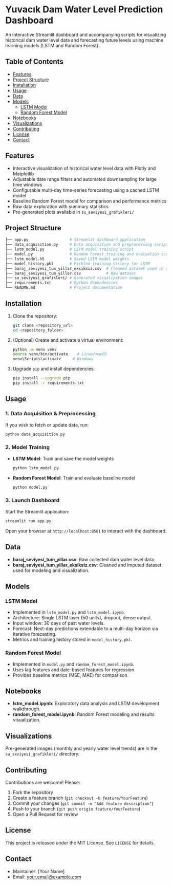 # Yuvacık Dam Water Level Prediction Dashboard

An interactive Streamlit dashboard and accompanying scripts for visualizing historical dam water level data and forecasting future levels using machine learning models (LSTM and Random Forest).

## Table of Contents

- [Features](#features)
- [Project Structure](#project-structure)
- [Installation](#installation)
- [Usage](#usage)
- [Data](#data)
- [Models](#models)
  - [LSTM Model](#lstm-model)
  - [Random Forest Model](#random-forest-model)
- [Notebooks](#notebooks)
- [Visualizations](#visualizations)
- [Contributing](#contributing)
- [License](#license)
- [Contact](#contact)

## Features

- Interactive visualization of historical water level data with Plotly and Matplotlib
- Adjustable date range filters and automated downsampling for large time windows
- Configurable multi-day time-series forecasting using a cached LSTM model
- Baseline Random Forest model for comparison and performance metrics
- Raw data exploration with summary statistics
- Pre-generated plots available in `su_seviyesi_grafikleri/`

## Project Structure

```bash
├── app.py                  # Streamlit dashboard application
├── data_acquisition.py     # Data acquisition and preprocessing script
├── lstm_model.py           # LSTM model training script
├── model.py                # Random Forest training and evaluation script
├── lstm_model.h5           # Saved LSTM model weights
├── model_history.pkl       # Pickled training history for LSTM
├── baraj_seviyesi_tum_yillar_eksiksiz.csv  # Cleaned dataset used in app
├── baraj_seviyesi_tum_yillar.csv           # Raw dataset
├── su_seviyesi_grafikleri/ # Generated visualization images
├── requirements.txt        # Python dependencies
└── README.md               # Project documentation
```

## Installation

1. Clone the repository:
   ```bash
   git clone <repository_url>
   cd <repository_folder>
   ```
2. (Optional) Create and activate a virtual environment:
   ```bash
   python -m venv venv
   source venv/bin/activate    # Linux/macOS
   venv\Scripts\activate     # Windows
   ```
3. Upgrade `pip` and install dependencies:
   ```bash
   pip install --upgrade pip
   pip install -r requirements.txt
   ```

## Usage

### 1. Data Acquisition & Preprocessing

If you wish to fetch or update data, run:
```bash
python data_acquisition.py
```

### 2. Model Training

- **LSTM Model**: Train and save the model weights
  ```bash
  python lstm_model.py
  ```
- **Random Forest Model**: Train and evaluate baseline model
  ```bash
  python model.py
  ```

### 3. Launch Dashboard

Start the Streamlit application:
```bash
streamlit run app.py
```

Open your browser at `http://localhost:8501` to interact with the dashboard.

## Data

- **baraj_seviyesi_tum_yillar.csv**: Raw collected dam water level data.
- **baraj_seviyesi_tum_yillar_eksiksiz.csv**: Cleaned and imputed dataset used for modeling and visualization.

## Models

### LSTM Model

- Implemented in `lstm_model.py` and `lstm_model.ipynb`.
- Architecture: Single LSTM layer (50 units), dropout, dense output.
- Input window: 30 days of past water levels.
- Forecast: Next-day predictions extendable to a multi-day horizon via iterative forecasting.
- Metrics and training history stored in `model_history.pkl`.

### Random Forest Model

- Implemented in `model.py` and `random_forest_model.ipynb`.
- Uses lag features and date-based features for regression.
- Provides baseline metrics (MSE, MAE) for comparison.

## Notebooks

- **lstm_model.ipynb**: Exploratory data analysis and LSTM development walkthrough.
- **random_forest_model.ipynb**: Random Forest modeling and results visualization.

## Visualizations

Pre-generated images (monthly and yearly water level trends) are in the `su_seviyesi_grafikleri/` directory.

## Contributing

Contributions are welcome! Please:
1. Fork the repository
2. Create a feature branch (`git checkout -b feature/YourFeature`)
3. Commit your changes (`git commit -m "Add feature description"`)
4. Push to your branch (`git push origin feature/YourFeature`)
5. Open a Pull Request for review

## License

This project is released under the MIT License. See `LICENSE` for details.

## Contact

- Maintainer: [Your Name]
- Email: your.email@example.com 